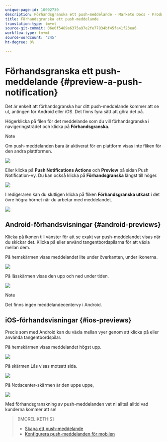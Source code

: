 ```yaml
---
unique-page-id: 10092730
description: Förhandsgranska ett push-meddelande - Marketo Docs - Produktdokumentation
title: Förhandsgranska ett push-meddelande
translation-type: tm+mt
source-git-commit: 06e0f5489e6375a97e2fe77834bf45fa41f23ea6
workflow-type: tm+mt
source-wordcount: '245'
ht-degree: 0%

---
```



# Förhandsgranska ett push-meddelande {#preview-a-push-notification}

Det är enkelt att förhandsgranska hur ditt push-meddelande kommer att se ut, antingen för Android eller iOS. Det finns fyra sätt att göra det på.

Högerklicka på filen för det meddelande som du vill förhandsgranska i navigeringsträdet och klicka på **Förhandsgranska**.

>[!NOTE]
>
>Om push-meddelanden bara är aktiverat för en plattform visas inte fliken för den andra plattformen.

![](assets/image2015-9-4-9-3a52-3a27.png)

Eller klicka på **Push Notifications Actions** och **Preview** på sidan Push Notification-vy. Du kan också klicka på **Förhandsgranska** längst till höger.

![](assets/image2015-9-4-10-3a53-3a28.png)

I redigeraren kan du slutligen klicka på fliken **Förhandsgranska utkast** i det övre högra hörnet när du arbetar med meddelandet.

![](assets/image2015-9-14-15-3a55-3a26.png)

## Android-förhandsvisningar {#android-previews}

Klicka på ikonen till vänster för att se exakt var push-meddelandet visas när du skickar det. Klicka på eller använd tangentbordspilarna för att växla mellan dem.

På hemskärmen visas meddelandet lite under överkanten, under ikonerna.

![](assets/image2015-9-17-16-3a57-3a0.png)

På låsskärmen visas den upp och ned under tiden.

![](assets/image2015-9-17-16-3a58-3a47.png)

>[!NOTE]
>
>Det finns ingen meddelandecentervy i Android.

## iOS-förhandsvisningar {#ios-previews}

Precis som med Android kan du växla mellan vyer genom att klicka på eller använda tangentbordspilar.

På hemskärmen visas meddelandet högst upp.

![](assets/image2015-9-17-17-3a0-3a28.png)

På skärmen Lås visas motsatt sida.

![](assets/image2015-9-17-17-3a2-3a1.png)

På Notiscenter-skärmen är den uppe uppe,

![](assets/image2015-9-17-17-3a3-3a15.png)

Med förhandsgranskning av push-meddelanden vet ni alltså alltid vad kunderna kommer att se!

>[!MORELIKETHIS]
>
>* [Skapa ett push-meddelande](/help/marketo/product-docs/mobile-marketing/push-notifications/create-a-push-notification.md)
>* [Konfigurera push-meddelanden för mobilen](/help/marketo/product-docs/mobile-marketing/push-notifications/configure-mobile-push-notification.md)


